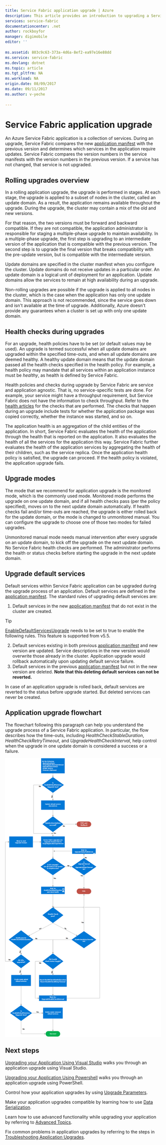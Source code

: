 ```yaml
---
title: Service Fabric application upgrade | Azure
description: This article provides an introduction to upgrading a Service Fabric application, including choosing upgrade modes and performing health checks.
services: service-fabric
documentationcenter: .net
author: rockboyfor
manager: digimobile
editor: ''

ms.assetid: 803c9c63-373a-4d6a-8ef2-ea97e16e88dd
ms.service: service-fabric
ms.devlang: dotnet
ms.topic: article
ms.tgt_pltfrm: NA
ms.workload: NA
origin.date: 08/09/2017
ms.date: 09/11/2017
ms.author: v-yeche

---
```

# Service Fabric application upgrade
An Azure Service Fabric application is a collection of services. During an upgrade, Service Fabric compares the new [application manifest](service-fabric-application-model.md#describe-an-application) with the previous version and determines which services in the application require updates. Service Fabric compares the version numbers in the service manifests with the version numbers in the previous version. If a service has not changed, that service is not upgraded.

## Rolling upgrades overview
In a rolling application upgrade, the upgrade is performed in stages. At each stage, the upgrade is applied to a subset of nodes in the cluster, called an update domain. As a result, the application remains available throughout the upgrade. During the upgrade, the cluster may contain a mix of the old and new versions.

For that reason, the two versions must be forward and backward compatible. If they are not compatible, the application administrator is responsible for staging a multiple-phase upgrade to maintain availability. In a multiple-phase upgrade, the first step is upgrading to an intermediate version of the application that is compatible with the previous version. The second step is to upgrade the final version that breaks compatibility with the pre-update version, but is compatible with the intermediate version.

Update domains are specified in the cluster manifest when you configure the cluster. Update domains do not receive updates in a particular order. An update domain is a logical unit of deployment for an application. Update domains allow the services to remain at high availability during an upgrade.

Non-rolling upgrades are possible if the upgrade is applied to all nodes in the cluster, which is the case when the application has only one update domain. This approach is not recommended, since the service goes down and isn't available at the time of upgrade. Additionally, Azure doesn't provide any guarantees when a cluster is set up with only one update domain.

## Health checks during upgrades
For an upgrade, health policies have to be set (or default values may be used). An upgrade is termed successful when all update domains are upgraded within the specified time-outs, and when all update domains are deemed healthy.  A healthy update domain means that the update domain passed all the health checks specified in the health policy. For example, a health policy may mandate that all services within an application instance must be *healthy*, as health is defined by Service Fabric.

Health policies and checks during upgrade by Service Fabric are service and application agnostic. That is, no service-specific tests are done.  For example, your service might have a throughput requirement, but Service Fabric does not have the information to check throughput. Refer to the [health articles](service-fabric-health-introduction.md) for the checks that are performed. The checks that happen during an upgrade include tests for whether the application package was copied correctly, whether the instance was started, and so on.

The application health is an aggregation of the child entities of the application. In short, Service Fabric evaluates the health of the application through the health that is reported on the application. It also evaluates the health of all the services for the application this way. Service Fabric further evaluates the health of the application services by aggregating the health of their children, such as the service replica. Once the application health policy is satisfied, the upgrade can proceed. If the health policy is violated, the application upgrade fails.

## Upgrade modes
The mode that we recommend for application upgrade is the monitored mode, which is the commonly used mode. Monitored mode performs the upgrade on one update domain, and if all health checks pass (per the policy specified), moves on to the next update domain automatically.  If health checks fail and/or time-outs are reached, the upgrade is either rolled back for the update domain, or the mode is changed to unmonitored manual. You can configure the upgrade to choose one of those two modes for failed upgrades. 

Unmonitored manual mode needs manual intervention after every upgrade on an update domain, to kick off the upgrade on the next update domain. No Service Fabric health checks are performed. The administrator performs the health or status checks before starting the upgrade in the next update domain.

## Upgrade default services
Default services within Service Fabric application can be upgraded during the upgrade process of an application. Default services are defined in the [application manifest](service-fabric-application-model.md#describe-an-application). The standard rules of upgrading default services are:

1. Default services in the new [application manifest](service-fabric-application-model.md#describe-an-application) that do not exist in the cluster are created.
> [!TIP]
> [EnableDefaultServicesUpgrade](service-fabric-cluster-fabric-settings.md#fabric-settings-that-you-can-customize) needs to be set to true to enable the following rules. This feature is supported from v5.5.

2. Default services existing in both previous [application manifest](service-fabric-application-model.md#describe-an-application) and new version are updated. Service descriptions in the new version would overwrite those already in the cluster. Application upgrade would rollback automatically upon updating default service failure.
3. Default services in the previous [application manifest](service-fabric-application-model.md#describe-an-application) but not in the new version are deleted. **Note that this deleting default services can not be reverted.**

In case of an application upgrade is rolled back, default services are reverted to the status before upgrade started. But deleted services can never be created.

## Application upgrade flowchart
The flowchart following this paragraph can help you understand the upgrade process of a Service Fabric application. In particular, the flow describes how the time-outs, including *HealthCheckStableDuration*, *HealthCheckRetryTimeout*, and *UpgradeHealthCheckInterval*, help control when the upgrade in one update domain is considered a success or a failure.

![The upgrade process for a Service Fabric Application][image]

## Next steps
[Upgrading your Application Using Visual Studio](service-fabric-application-upgrade-tutorial.md) walks you through an application upgrade using Visual Studio.

[Upgrading your Application Using Powershell](service-fabric-application-upgrade-tutorial-powershell.md) walks you through an application upgrade using PowerShell.

Control how your application upgrades by using [Upgrade Parameters](service-fabric-application-upgrade-parameters.md).

Make your application upgrades compatible by learning how to use [Data Serialization](service-fabric-application-upgrade-data-serialization.md).

Learn how to use advanced functionality while upgrading your application by referring to [Advanced Topics](service-fabric-application-upgrade-advanced.md).

Fix common problems in application upgrades by referring to the steps in [Troubleshooting Application Upgrades](service-fabric-application-upgrade-troubleshooting.md).

[image]: media/service-fabric-application-upgrade/service-fabric-application-upgrade-flowchart.png

<!--Update_Description: update meta properties-->